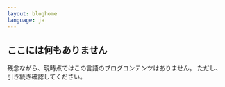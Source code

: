 ```yaml
---
layout: bloghome
language: ja
---
```


## ここには何もありません
   
残念ながら、現時点ではこの言語のブログコンテンツはありません。 ただし、引き続き確認してください。